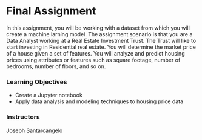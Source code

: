 # Final Assignment
In this assignment, you will be working with a dataset from which you will create a machine larning model. The assignment scenario is that you are a Data Analyst working at a Real Estate Investment Trust. The Trust will like to start investing in Residential real estate. You will determine the market price of a house given a set of features. You will analyze and predict housing prices using attributes or features such as square footage, number of bedrooms, number of floors, and so on.

### Learning Objectives
- Create a Jupyter notebook
- Apply data analysis and modeling techniques to housing price data

### Instructors
Joseph Santarcangelo
